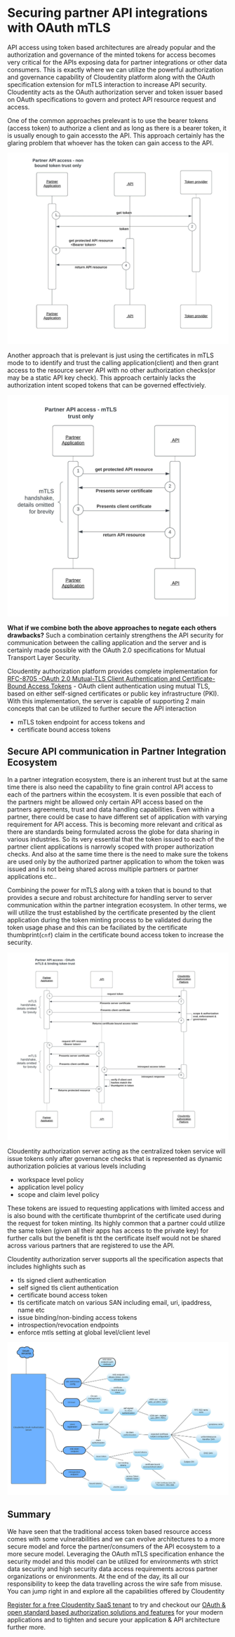 # Securing partner API integrations with OAuth mTLS

API access using token based architectures are already popular and the authorization and governance of the minted tokens for access becomes very critical
for the APIs exposing data for partner integrations or other data consumers. This is exactly where we can utilize the powerful authorization and governance
capability of Cloudentity platform along with the OAuth specification extension for mTLS interaction to increase API security. Cloudentity acts as the OAuth authorization server and token issuer based on OAuth specifications to govern and protect API resource
request and access.

One of the common approaches prelevant is to use the bearer tokens (access token) to authorize a client and as long as there is a bearer token, it is usually enough to gain accessto the API. This approach certainly has the glaring problem that whoever has the token can gain access to the API.

![Cloudentity mtls](mtls-partner-api-token-trust.jpeg)

Another approach that is prelevant is just using the certificates in mTLS mode to 
to identify and trust the calling application(client) and then grant access to the resource server API with no other authorization checks(or may be a static API key check). This approach certainly lacks the authorization intent scoped tokens that can be
governed effectiviely. 

![Cloudentity mtls](mtls-partner-api-mtls-trust.jpeg)

**What if we combine both the above approaches to negate each others drawbacks?**
Such a combination certainly strengthens the API security for communication between the calling application and the server and is certainly made possible with the OAuth 2.0 specifications for Mutual Transport Layer Security.

Cloudentity authorization platform provides complete implementation for [RFC-8705 -OAuth 2.0 Mutual-TLS Client Authentication and Certificate-Bound Access Tokens](https://datatracker.ietf.org/doc/html/rfc8705) - OAuth client authentication using mutual TLS, based on either self-signed certificates or public key infrastructure (PKI). With
this implementation, the server is capable of supporting 2 main concepts that can be
utilized to further secure the API interaction
* mTLS token endpoint for access tokens and
* certificate bound access tokens


## Secure API communication in Partner Integration Ecosystem 

In a partner integration ecosystem, there is an inherent trust but at the same time there is also need the capability to fine grain control API access to each of the partners within the ecosystem. It is even possible that each of the partners might be allowed only certain API access based on the partners agreements, trust and data handling capabilities. Even within a partner, there could be case to have different set of application with varying requirement for API access. This is becoming
more relevant and critical as there are standards being formulated across the globe
for data sharing in various industries. So its very essential that the token
issued to each of the partner client applications is narrowly scoped with proper authorization checks. And also at the same time there is the need to make sure the tokens are used only by the 
authorized partner application to whom the token was issued and is not being shared across multiple partners or partner applications etc..

Combining the power for mTLS along with a token that is bound to that provides a secure and robust architecture for handling server to server communication within the
partner integration ecosystem. In other terms, we will utilize the trust established by the certificate presented by the client application during the token minting process to
be validated during the token usage phase and this can be faciliated by the certificate thumbprint(`cnf`) claim in the certificate bound access token to increase the security.

![Cloudentity mtls](mtls-partner-api-mtls-token-trust.jpeg)

Cloudentity authorization server acting as the centralized token service will issue tokens only after governance checks that is represented as dynamic authorization policies at various levels including 
* workspace level policy
* application level policy
* scope and claim level policy

These tokens are issued to requesting applications with limited access and is also
bound with the certificate thumbprint of the certificate used during the request for token minting.  Its highly common that a partner could utilize the same token (given all their apps has access to the private key) for further calls but the benefit is tht the certificate itself would not be shared across various partners that are registered to use the API.

Cloudentity authorization server supports all the specification aspects that includes highlights such as
* tls signed client authentication
* self signed tls client authentication
* certificate bound access token
* tls certificate match on various SAN including email, uri, ipaddress, name etc
* issue binding/non-binding access tokens
* introspection/revocation endpoints 
* enforce mtls setting at global level/client level

![Cloudentity mtls](mtls-rfc-8705.jpeg)

## Summary

We have seen that the traditional access token based resource access comes with some vulnerabilities and we can evolve architectures to a more secure model and force the
partner/consumers of the API ecosystem to a more secure model. Leveraging the OAuth mTLS specification enhance the security model and this model can be utilized for environments wth strict data security and high security data access requirements across partner organizations or environments. At the end of the day, its all our responsibility to keep the data travelling across the wire safe from misuse.
You can jump right in and explore all the capabilities offered by Cloudentity

[Register for a free Cloudentity SaaS tenant](https://authz.cloudentity.io/register) to try and checkout our [OAuth & open standard based authorization solutions and features](https://docs.authorization.cloudentity.com/) for your modern applications and to tighten and secure your application & API architecture further more.




